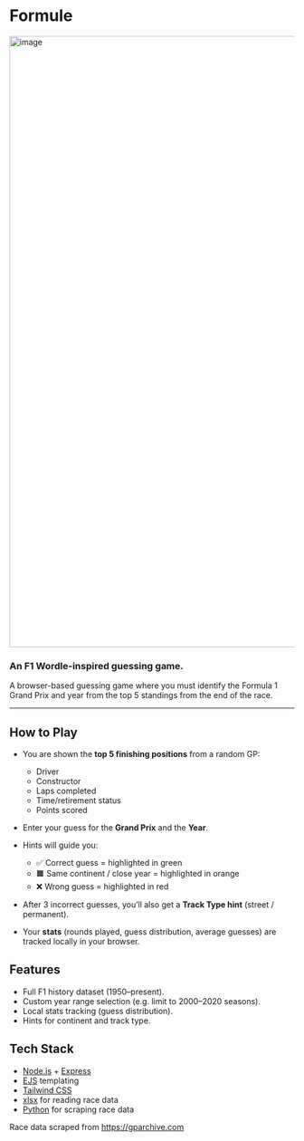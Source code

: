 # Formule

<img width="1920" height="1080" alt="image" src="https://github.com/user-attachments/assets/646b2dd9-b9ca-4a96-93ac-71951f67402a" />

### An F1 Wordle-inspired guessing game.
A browser-based guessing game where you must identify the Formula 1 Grand Prix and year from the top 5 standings from the end of the race.

---

## How to Play

- You are shown the **top 5 finishing positions** from a random GP:
  - Driver  
  - Constructor  
  - Laps completed  
  - Time/retirement status  
  - Points scored  

- Enter your guess for the **Grand Prix** and the **Year**.
- Hints will guide you:
  - ✅ Correct guess = highlighted in green  
  - 🟧 Same continent / close year = highlighted in orange  
  - ❌ Wrong guess = highlighted in red  
- After 3 incorrect guesses, you’ll also get a **Track Type hint** (street / permanent).
- Your **stats** (rounds played, guess distribution, average guesses) are tracked locally in your browser.

## Features

- Full F1 history dataset (1950–present).  
- Custom year range selection (e.g. limit to 2000–2020 seasons).  
- Local stats tracking (guess distribution).  
- Hints for continent and track type.

## Tech Stack

- [Node.js](https://nodejs.org/) + [Express](https://expressjs.com/)  
- [EJS](https://ejs.co/) templating  
- [Tailwind CSS](https://tailwindcss.com/)  
- [xlsx](https://www.npmjs.com/package/xlsx) for reading race data
- [Python](https://www.python.org/) for scraping race data


Race data scraped from https://gparchive.com
